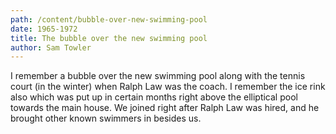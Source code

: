 ```yaml
---
path: /content/bubble-over-new-swimming-pool
date: 1965-1972
title: The bubble over the new swimming pool
author: Sam Towler
---
```


I remember a bubble over the new swimming pool along with the tennis court (in the winter) when Ralph Law was the coach.  I remember the ice rink also which was put up in certain months right above the elliptical pool towards the main house.  We joined right after Ralph Law was hired, and he brought other known swimmers in besides us.
